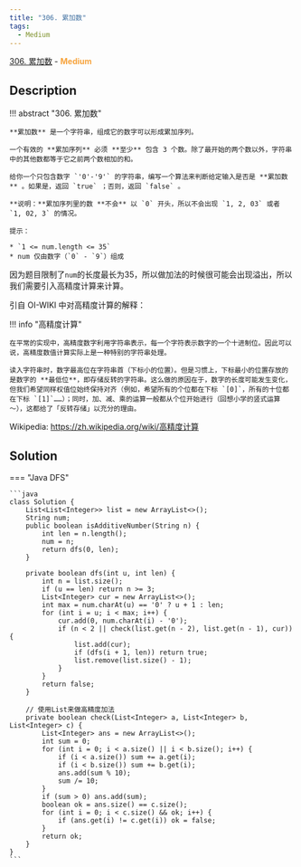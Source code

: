 ```yaml
---
title: "306. 累加数"
tags:
  - Medium
---
```


[306. 累加数](https://leetcode-cn.com/problems/additive-number/) - <span style="color: #f7a43e; font-weight: bold">Medium</span>

## Description

!!! abstract "306. 累加数"

    **累加数** 是一个字符串，组成它的数字可以形成累加序列。

    一个有效的 **累加序列** 必须 **至少** 包含 3 个数。除了最开始的两个数以外，字符串中的其他数都等于它之前两个数相加的和。

    给你一个只包含数字 `'0'-'9'` 的字符串，编写一个算法来判断给定输入是否是 **累加数** 。如果是，返回 `true` ；否则，返回 `false` 。

    **说明：**累加序列里的数 **不会** 以 `0` 开头，所以不会出现 `1, 2, 03` 或者 `1, 02, 3` 的情况。

    提示：

    * `1 <= num.length <= 35`
    * num 仅由数字（`0` - `9`）组成

因为题目限制了`num`的长度最长为35，所以做加法的时候很可能会出现溢出，所以我们需要引入高精度计算来计算。

引自 OI-WIKI 中对高精度计算的解释：

!!! info "高精度计算"

    在平常的实现中，高精度数字利用字符串表示，每一个字符表示数字的一个十进制位。因此可以说，高精度数值计算实际上是一种特别的字符串处理。

    读入字符串时，数字最高位在字符串首（下标小的位置）。但是习惯上，下标最小的位置存放的是数字的 **最低位**，即存储反转的字符串。这么做的原因在于，数字的长度可能发生变化，但我们希望同样权值位始终保持对齐（例如，希望所有的个位都在下标 `[0]`，所有的十位都在下标 `[1]`……）；同时，加、减、乘的运算一般都从个位开始进行（回想小学的竖式运算～），这都给了「反转存储」以充分的理由。

Wikipedia: https://zh.wikipedia.org/wiki/高精度计算

## Solution

=== "Java DFS"

    ```java
    class Solution {
        List<List<Integer>> list = new ArrayList<>();
        String num;
        public boolean isAdditiveNumber(String n) {
            int len = n.length();
            num = n;
            return dfs(0, len);
        }

        private boolean dfs(int u, int len) {
            int n = list.size();
            if (u == len) return n >= 3;
            List<Integer> cur = new ArrayList<>();
            int max = num.charAt(u) == '0' ? u + 1 : len;
            for (int i = u; i < max; i++) {
                cur.add(0, num.charAt(i) - '0');
                if (n < 2 || check(list.get(n - 2), list.get(n - 1), cur)) {
                    list.add(cur);
                    if (dfs(i + 1, len)) return true;
                    list.remove(list.size() - 1);
                }
            }
            return false;
        }

        // 使用List来做高精度加法
        private boolean check(List<Integer> a, List<Integer> b, List<Integer> c) {
            List<Integer> ans = new ArrayList<>();
            int sum = 0;
            for (int i = 0; i < a.size() || i < b.size(); i++) {
                if (i < a.size()) sum += a.get(i);
                if (i < b.size()) sum += b.get(i);
                ans.add(sum % 10);
                sum /= 10;
            }
            if (sum > 0) ans.add(sum);
            boolean ok = ans.size() == c.size();
            for (int i = 0; i < c.size() && ok; i++) {
                if (ans.get(i) != c.get(i)) ok = false;
            }
            return ok;
        }
    }
    ```
